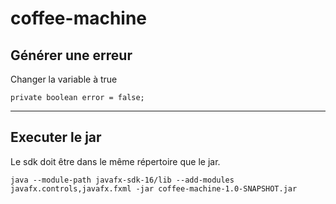 # coffee-machine

## Générer une erreur

Changer la variable à true

`private boolean error = false;`

---

## Executer le jar

Le sdk doit être dans le même répertoire que le jar.

`java --module-path javafx-sdk-16/lib --add-modules javafx.controls,javafx.fxml -jar coffee-machine-1.0-SNAPSHOT.jar`
